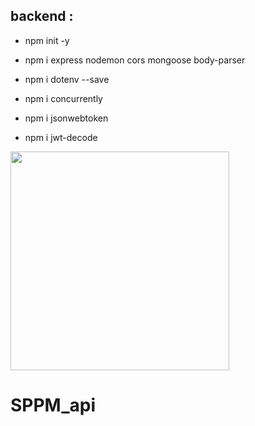 ## backend :

- npm init -y
- npm i express nodemon cors mongoose body-parser
- npm i dotenv --save
- npm i concurrently

- npm i jsonwebtoken
- npm i jwt-decode

<img src="https://user-images.githubusercontent.com/88779731/163977767-669553a4-108e-42ed-bccb-e07309466b22.jpg"  width="350" >



# SPPM_api
